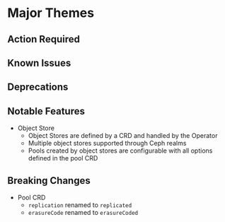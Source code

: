 # Major Themes

## Action Required

## Known Issues

## Deprecations

## Notable Features

- Object Store
  - Object Stores are defined by a CRD and handled by the Operator
  - Multiple object stores supported through Ceph realms
  - Pools created by object stores are configurable with all options defined in the pool CRD

## Breaking Changes

- Pool CRD
  - `replication` renamed to `replicated`
  - `erasureCode` renamed to `erasureCoded`